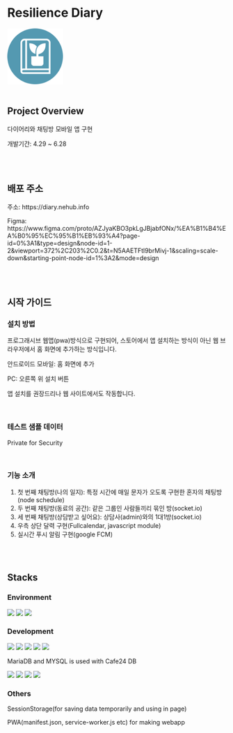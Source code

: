 <h1>Resilience Diary</h1>
<img src="public/image/chat1.png" alt="Example Image" style="width:128px;">
<br>
<br>

<h2>Project Overview</h2>
<p>다이어리와 채팅방 모바일 앱 구현</p>
<p>개발기간: 4.29 ~ 6.28 </p>
<br>
<br>

<h2>배포 주소</h2>
<p>주소: https://diary.nehub.info</p>
<p>Figma: https://www.figma.com/proto/AZJyaKBO3pkLgJBjabfONx/%EA%B1%B4%EA%B0%95%EC%95%B1%EB%93%A4?page-id=0%3A1&type=design&node-id=1-2&viewport=372%2C203%2C0.2&t=N5AAETFtl9brMivj-1&scaling=scale-down&starting-point-node-id=1%3A2&mode=design</p>
<br>
<br>

<h2>시작 가이드</h2>
<h3>설치 방법</h3>
<p>프로그래시브 웹앱(pwa)방식으로 구현되어, 스토어에서 앱 설치하는 방식이 아닌 웹 브라우저에서 홈 화면에 추가하는 방식입니다.</p>
<p>안드로이드 모바일: 홈 화면에 추가</p>
<p>PC: 오른쪽 위 설치 버튼</p>
<p>앱 설치를 권장드리나 웹 사이트에서도 작동합니다.</p>
<br>

<h3>테스트 샘플 데이터</h3>
<p>Private for Security</p>
<br>

<h3>기능 소개</h3>
<ol>
  <li>첫 번째 채팅방(나의 일지): 특정 시간에 매일 문자가 오도록 구현한 혼자의 채팅방(node schedule)</li>
  <li>두 번째 채팅방(동료의 공간): 같은 그룹인 사람들끼리 묶인 방(socket.io)</li>
  <li>세 번째 채팅방(상담받고 싶어요): 상담사(admin)와의 1대1방(socket.io)</li>
  <li>우측 상단 달력 구현(Fullcalendar, javascript module)</li>
  <li>실시간 푸시 알림 구현(google FCM)</li>
</ol>
<br>
<br>

<h2>Stacks</h2>
<h3>Environment</h3>
<img src="https://img.shields.io/badge/visual studio code-007ACC?style=for-the-badge&logo=visual studio code&logoColor=white">
<img src="https://img.shields.io/badge/git-F05032?style=for-the-badge&logo=git&logoColor=white">
<img src="https://img.shields.io/badge/github-181717?style=for-the-badge&logo=github&logoColor=white">
<br>


<h3>Development</h3>
<img src="https://img.shields.io/badge/html5-E34F26?style=for-the-badge&logo=html5&logoColor=white">
<img src="https://img.shields.io/badge/css-1572B6?style=for-the-badge&logo=css3&logoColor=white">
<img src="https://img.shields.io/badge/javascript-F7DF1E?style=for-the-badge&logo=javascript&logoColor=black">
<img src="https://img.shields.io/badge/mariaDB-003545?style=for-the-badge&logo=mariaDB&logoColor=white">
<img src="https://img.shields.io/badge/mysql-4479A1?style=for-the-badge&logo=mysql&logoColor=white">
<p>MariaDB and MYSQL is used with Cafe24 DB</p>
<img src="https://img.shields.io/badge/firebase-FFCA28?style=for-the-badge&logo=firebase&logoColor=white">
<img src="https://img.shields.io/badge/node.js-339933?style=for-the-badge&logo=Node.js&logoColor=white">
<img src="https://img.shields.io/badge/express.js-000000?style=for-the-badge&logo=express&logoColor=white"/>
<img src="https://img.shields.io/badge/socket.io-010101?style=for-the-badge&logo=socket.io&logoColor=white">
<br>

<h3>Others</h3>
<p>SessionStorage(for saving data temporarily and using in page)</p>
<p>PWA(manifest.json, service-worker.js etc) for making webapp</p>
